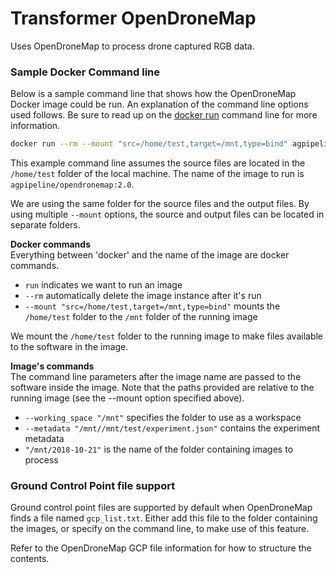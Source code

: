 # Transformer OpenDroneMap

Uses OpenDroneMap to process drone captured RGB data.

### Sample Docker Command line
Below is a sample command line that shows how the OpenDroneMap Docker image could be run.
An explanation of the command line options used follows.
Be sure to read up on the [docker run](https://docs.docker.com/engine/reference/run/) command line for more information.

```sh
docker run --rm --mount "src=/home/test,target=/mnt,type=bind" agpipeline/opendronemap:2.0 --working_space "/mnt" --metadata "/mnt/test/experiment.json" "/mnt/2018-10-21"
```

This example command line assumes the source files are located in the `/home/test` folder of the local machine.
The name of the image to run is `agpipeline/opendronemap:2.0`.

We are using the same folder for the source files and the output files.
By using multiple `--mount` options, the source and output files can be located in separate folders.

**Docker commands** \
Everything between 'docker' and the name of the image are docker commands.

- `run` indicates we want to run an image
- `--rm` automatically delete the image instance after it's run
- `--mount "src=/home/test,target=/mnt,type=bind"` mounts the `/home/test` folder to the `/mnt` folder of the running image

We mount the `/home/test` folder to the running image to make files available to the software in the image.

**Image's commands** \
The command line parameters after the image name are passed to the software inside the image.
Note that the paths provided are relative to the running image (see the --mount option specified above).

- `--working_space "/mnt"` specifies the folder to use as a workspace
- `--metadata "/mnt//mnt/test/experiment.json"` contains the experiment metadata
- `"/mnt/2018-10-21"` is the name of the folder containing images to process

### Ground Control Point file support
Ground control point files are supported by default when OpenDroneMap finds a file named `gcp_list.txt`.
Either add this file to the folder containing the images, or specify on the command line, to make use of this feature.

Refer to the OpenDroneMap GCP file information for how to structure the contents.
